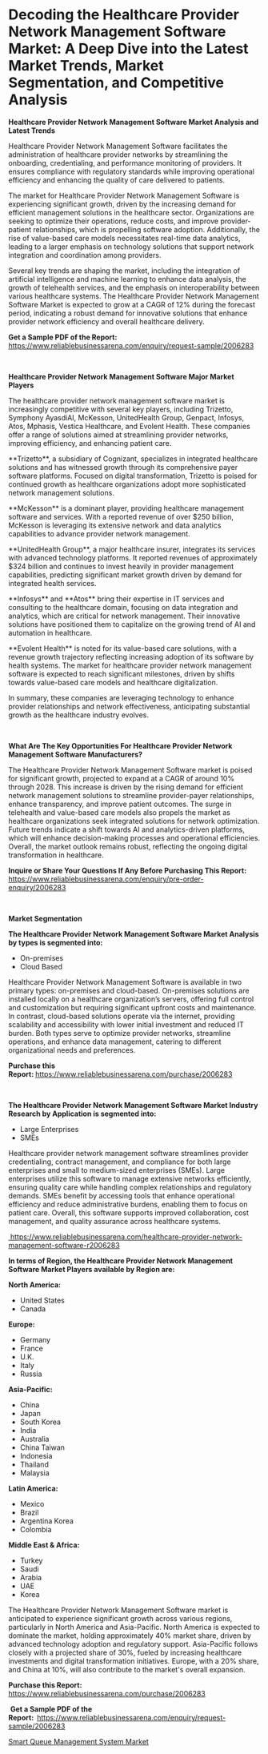 <p><h1>Decoding the Healthcare Provider Network Management Software Market: A Deep Dive into the Latest Market Trends, Market Segmentation, and Competitive Analysis</h1></p><p><strong>Healthcare Provider Network Management Software Market Analysis and Latest Trends</strong></p>
<p><p>Healthcare Provider Network Management Software facilitates the administration of healthcare provider networks by streamlining the onboarding, credentialing, and performance monitoring of providers. It ensures compliance with regulatory standards while improving operational efficiency and enhancing the quality of care delivered to patients. </p><p>The market for Healthcare Provider Network Management Software is experiencing significant growth, driven by the increasing demand for efficient management solutions in the healthcare sector. Organizations are seeking to optimize their operations, reduce costs, and improve provider-patient relationships, which is propelling software adoption. Additionally, the rise of value-based care models necessitates real-time data analytics, leading to a larger emphasis on technology solutions that support network integration and coordination among providers.</p><p>Several key trends are shaping the market, including the integration of artificial intelligence and machine learning to enhance data analysis, the growth of telehealth services, and the emphasis on interoperability between various healthcare systems. The Healthcare Provider Network Management Software Market is expected to grow at a CAGR of 12% during the forecast period, indicating a robust demand for innovative solutions that enhance provider network efficiency and overall healthcare delivery.</p></p>
<p><strong>Get a Sample PDF of the Report:&nbsp;</strong> <a href="https://www.reliablebusinessarena.com/enquiry/request-sample/2006283?utm_campaign=3294&utm_medium=2&utm_source=Github&utm_content=ia&utm_term=10032025&utm_id=healthcare-provider-network-management-software">https://www.reliablebusinessarena.com/enquiry/request-sample/2006283</a></p>
<p>&nbsp;</p>
<p><strong>Healthcare Provider Network Management Software Major Market Players</strong></p>
<p><p>The healthcare provider network management software market is increasingly competitive with several key players, including Trizetto, Symphony AyasdiAI, McKesson, UnitedHealth Group, Genpact, Infosys, Atos, Mphasis, Vestica Healthcare, and Evolent Health. These companies offer a range of solutions aimed at streamlining provider networks, improving efficiency, and enhancing patient care.</p><p>**Trizetto**, a subsidiary of Cognizant, specializes in integrated healthcare solutions and has witnessed growth through its comprehensive payer software platforms. Focused on digital transformation, Trizetto is poised for continued growth as healthcare organizations adopt more sophisticated network management solutions.</p><p>**McKesson** is a dominant player, providing healthcare management software and services. With a reported revenue of over $250 billion, McKesson is leveraging its extensive network and data analytics capabilities to advance provider network management.</p><p>**UnitedHealth Group**, a major healthcare insurer, integrates its services with advanced technology platforms. It reported revenues of approximately $324 billion and continues to invest heavily in provider management capabilities, predicting significant market growth driven by demand for integrated health services.</p><p>**Infosys** and **Atos** bring their expertise in IT services and consulting to the healthcare domain, focusing on data integration and analytics, which are critical for network management. Their innovative solutions have positioned them to capitalize on the growing trend of AI and automation in healthcare.</p><p>**Evolent Health** is noted for its value-based care solutions, with a revenue growth trajectory reflecting increasing adoption of its software by health systems. The market for healthcare provider network management software is expected to reach significant milestones, driven by shifts towards value-based care models and healthcare digitalization.</p><p>In summary, these companies are leveraging technology to enhance provider relationships and network effectiveness, anticipating substantial growth as the healthcare industry evolves.</p></p>
<p>&nbsp;</p>
<p><strong>What Are The Key Opportunities For Healthcare Provider Network Management Software Manufacturers?</strong></p>
<p><p>The Healthcare Provider Network Management Software market is poised for significant growth, projected to expand at a CAGR of around 10% through 2028. This increase is driven by the rising demand for efficient network management solutions to streamline provider-payer relationships, enhance transparency, and improve patient outcomes. The surge in telehealth and value-based care models also propels the market as healthcare organizations seek integrated solutions for network optimization. Future trends indicate a shift towards AI and analytics-driven platforms, which will enhance decision-making processes and operational efficiencies. Overall, the market outlook remains robust, reflecting the ongoing digital transformation in healthcare.</p></p>
<p><strong>Inquire or Share Your Questions If Any Before Purchasing This Report:</strong> <a href="https://www.reliablebusinessarena.com/enquiry/pre-order-enquiry/2006283?utm_campaign=3294&utm_medium=2&utm_source=Github&utm_content=ia&utm_term=10032025&utm_id=healthcare-provider-network-management-software">https://www.reliablebusinessarena.com/enquiry/pre-order-enquiry/2006283</a></p>
<p>&nbsp;</p>
<p><strong>Market Segmentation</strong></p>
<p><strong>The Healthcare Provider Network Management Software Market Analysis by types is segmented into:</strong></p>
<p><ul><li>On-premises</li><li>Cloud Based</li></ul></p>
<p><p>Healthcare Provider Network Management Software is available in two primary types: on-premises and cloud-based. On-premises solutions are installed locally on a healthcare organization’s servers, offering full control and customization but requiring significant upfront costs and maintenance. In contrast, cloud-based solutions operate via the internet, providing scalability and accessibility with lower initial investment and reduced IT burden. Both types serve to optimize provider networks, streamline operations, and enhance data management, catering to different organizational needs and preferences.</p></p>
<p><strong>Purchase this Report:&nbsp;</strong><a href="https://www.reliablebusinessarena.com/purchase/2006283?utm_campaign=3294&utm_medium=2&utm_source=Github&utm_content=ia&utm_term=10032025&utm_id=healthcare-provider-network-management-software">https://www.reliablebusinessarena.com/purchase/2006283</a></p>
<p>&nbsp;</p>
<p><strong>The Healthcare Provider Network Management Software Market Industry Research by Application is segmented into:</strong></p>
<p><ul><li>Large Enterprises</li><li>SMEs</li></ul></p>
<p><p>Healthcare provider network management software streamlines provider credentialing, contract management, and compliance for both large enterprises and small to medium-sized enterprises (SMEs). Large enterprises utilize this software to manage extensive networks efficiently, ensuring quality care while handling complex relationships and regulatory demands. SMEs benefit by accessing tools that enhance operational efficiency and reduce administrative burdens, enabling them to focus on patient care. Overall, this software supports improved collaboration, cost management, and quality assurance across healthcare systems.</p></p>
<p><a href="https://www.reliablebusinessarena.com/healthcare-provider-network-management-software-r2006283?utm_campaign=3294&utm_medium=2&utm_source=Github&utm_content=ia&utm_term=10032025&utm_id=healthcare-provider-network-management-software">&nbsp;https://www.reliablebusinessarena.com/healthcare-provider-network-management-software-r2006283</a></p>
<p><strong>In terms of Region, the Healthcare Provider Network Management Software Market Players available by Region are:</strong></p>
<p>
    <p> <strong> North America: </strong>
        <ul>
            <li>United States</li>
            <li>Canada</li>
        </ul>
        </p> 
    <p> <strong> Europe: </strong>
        <ul>
            <li>Germany</li>
            <li>France</li>
            <li>U.K.</li>
            <li>Italy</li>
            <li>Russia</li>
        </ul>
        </p> 
    <p> <strong> Asia-Pacific: </strong>
        <ul>
            <li>China</li>
            <li>Japan</li>
            <li>South Korea</li>
            <li>India</li>
            <li>Australia</li>
            <li>China Taiwan</li>
            <li>Indonesia</li>
            <li>Thailand</li>
            <li>Malaysia</li>
        </ul>
        </p> 
    <p> <strong> Latin America: </strong>
        <ul>
            <li>Mexico</li>
            <li>Brazil</li>
            <li>Argentina Korea</li>
            <li>Colombia</li>
        </ul>
        </p> 
    <p> <strong> Middle East & Africa: </strong>
        <ul>
            <li>Turkey</li>
            <li>Saudi</li>
            <li>Arabia</li>
            <li>UAE</li>
            <li>Korea</li>
        </ul>
    </p>
    </p>
<p><p>The Healthcare Provider Network Management Software market is anticipated to experience significant growth across various regions, particularly in North America and Asia-Pacific. North America is expected to dominate the market, holding approximately 40% market share, driven by advanced technology adoption and regulatory support. Asia-Pacific follows closely with a projected share of 30%, fueled by increasing healthcare investments and digital transformation initiatives. Europe, with a 20% share, and China at 10%, will also contribute to the market's overall expansion.</p></p>
<p><strong>Purchase this Report: </strong><a href="https://www.reliablebusinessarena.com/purchase/2006283?utm_campaign=3294&utm_medium=2&utm_source=Github&utm_content=ia&utm_term=10032025&utm_id=healthcare-provider-network-management-software">https://www.reliablebusinessarena.com/purchase/2006283</a></p>
<p>&nbsp;<strong>Get a Sample PDF of the Report:&nbsp;&nbsp;</strong><a href="https://www.reliablebusinessarena.com/enquiry/request-sample/2006283?utm_campaign=3294&utm_medium=2&utm_source=Github&utm_content=ia&utm_term=10032025&utm_id=healthcare-provider-network-management-software">https://www.reliablebusinessarena.com/enquiry/request-sample/2006283</a></p>
<p><strong></strong></p>
<p><p><a href="https://github.com/daleogrando/Market-Research-Report-List-1/blob/main/smart-queue-management-system-market.md?utm_campaign=3294&utm_medium=2&utm_source=Github&utm_content=ia&utm_term=10032025&utm_id=healthcare-provider-network-management-software">Smart Queue Management System Market</a></p></p>